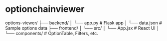 # optionchainviewer
options-viewer/
├── backend/
│   └── app.py          # Flask app
│   └── data.json       # Sample options data
├── frontend/
│   └── src/
│       └── App.jsx     # React UI
│       └── components/ # OptionTable, Filters, etc.